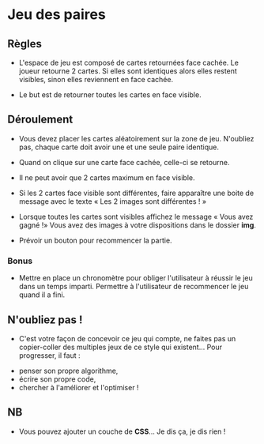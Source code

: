 
# Jeu des paires 


## Règles
* L'espace de jeu est composé de cartes retournées face cachée. Le joueur retourne 2 cartes. Si elles sont identiques alors elles restent visibles, sinon elles reviennent en face cachée.

* Le but est de retourner toutes les cartes en face visible.

## Déroulement
* Vous devez placer les cartes aléatoirement sur la zone de jeu. N'oubliez pas, chaque carte doit avoir une et une seule paire identique.

* Quand on clique sur une carte face cachée, celle-ci se retourne. 

* Il ne peut avoir que 2 cartes maximum en face visible.

* Si les 2 cartes face visible sont différentes, faire apparaître une boite de message avec le texte « Les 2 images sont différentes ! »

* Lorsque toutes les cartes sont visibles affichez le message « Vous avez gagné !»
Vous avez des images à votre dispositions dans le dossier **img**.

* Prévoir un bouton pour recommencer la partie.

### Bonus
* Mettre en place un chronomètre pour obliger l'utilisateur à réussir le jeu dans un temps imparti.
Permettre à l'utilisateur de recommencer le jeu quand il a fini.


## N'oubliez pas !
* C'est votre façon de concevoir ce jeu qui compte, ne faites pas un copier-coller des multiples jeux de ce style qui existent... 
  Pour progresser, il faut : 
- penser son propre algorithme, 
- écrire son propre code, 
- chercher à l'améliorer et l'optimiser ! 

## NB
* Vous pouvez ajouter un couche de **CSS**... Je dis ça, je dis rien !
